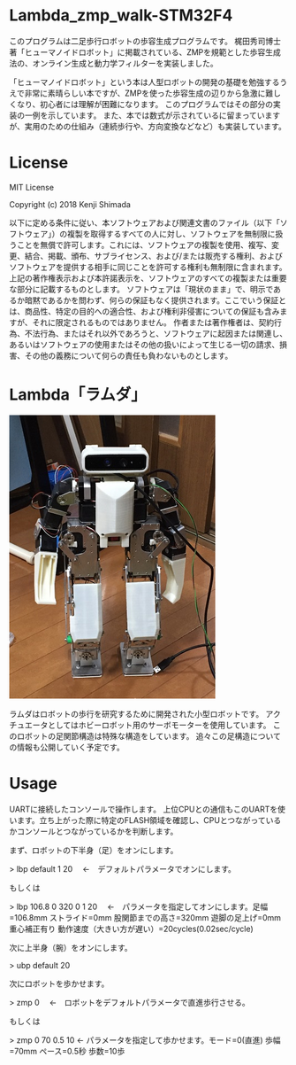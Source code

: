 

# Lambda_zmp_walk-STM32F4
このプログラムは二足歩行ロボットの歩容生成プログラムです。
梶田秀司博士著「ヒューマノイドロボット」に掲載されている、ZMPを規範とした歩容生成法の、オンライン生成と動力学フィルターを実装しました。

[ヒューマノイドロボット]: https://www.ohmsha.co.jp/book/9784274200588/ "ヒューマノイドロボット"

「ヒューマノイドロボット」という本は人型ロボットの開発の基礎を勉強するうえで非常に素晴らしい本ですが、ZMPを使った歩容生成の辺りから急激に難しくなり、初心者には理解が困難になります。
このプログラムではその部分の実装の一例を示しています。
また、本では数式が示されているに留まっていますが、実用のための仕組み（連続歩行や、方向変換などなど）も実装しています。

# License
MIT License

Copyright (c) 2018 Kenji Shimada

以下に定める条件に従い、本ソフトウェアおよび関連文書のファイル（以下「ソフトウェア」）の複製を取得するすべての人に対し、ソフトウェアを無制限に扱うことを無償で許可します。これには、ソフトウェアの複製を使用、複写、変更、結合、掲載、頒布、サブライセンス、および/または販売する権利、およびソフトウェアを提供する相手に同じことを許可する権利も無制限に含まれます。 
上記の著作権表示および本許諾表示を、ソフトウェアのすべての複製または重要な部分に記載するものとします。 
ソフトウェアは「現状のまま」で、明示であるか暗黙であるかを問わず、何らの保証もなく提供されます。ここでいう保証とは、商品性、特定の目的への適合性、および権利非侵害についての保証も含みますが、それに限定されるものではありません。 作者または著作権者は、契約行為、不法行為、またはそれ以外であろうと、ソフトウェアに起因または関連し、あるいはソフトウェアの使用またはその他の扱いによって生じる一切の請求、損害、その他の義務について何らの責任も負わないものとします。 

# Lambda「ラムダ」
![Lambda](lambda_20180309.JPG)

ラムダはロボットの歩行を研究するために開発された小型ロボットです。
アクチュエータとしてはホビーロボット用のサーボモーターを使用しています。
このロボットの足関節構造は特殊な構造をしています。
追々この足構造についての情報も公開していく予定です。

# Usage
UARTに接続したコンソールで操作します。
上位CPUとの通信もこのUARTを使います。立ち上がった際に特定のFLASH領域を確認し、CPUとつながっているかコンソールとつながっているかを判断します。

まず、ロボットの下半身（足）をオンにします。

\> lbp default 1 20 　←　デフォルトパラメータでオンにします。
 
 もしくは
 
\> lbp 106.8 0 320 0 1 20 　←　パラメータを指定してオンにします。足幅=106.8mm ストライド=0mm 股関節までの高さ=320mm 遊脚の足上げ=0mm 重心補正有り 動作速度（大きい方が遅い）=20cycles(0.02sec/cycle)

次に上半身（腕）をオンにします。

\> ubp default 20

次にロボットを歩かせます。

\> zmp 0  　←　ロボットをデフォルトパラメータで直進歩行させる。
 
 もしくは
 
\> zmp 0 70 0.5 10  ← パラメータを指定して歩かせます。モード=0(直進) 歩幅=70mm ペース=0.5秒 歩数=10歩 
 
 
